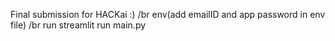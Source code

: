 Final submission for HACKai :) /br
env(add emailID and app password in env file) /br
run streamlit
run main.py 


